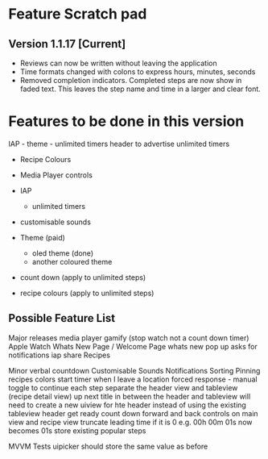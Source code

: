 #  Feature Scratch pad

## Version 1.1.17 [Current]
- Reviews can now be written without leaving the application
- Time formats changed with colons to express hours, minutes, seconds
- Removed completion indicators. Completed steps are now show in faded text. This leaves the step name and time in a larger and clear font. 


# Features to be done in this version
IAP
    - theme
    - unlimited timers
header to advertise unlimited timers
- Recipe Colours
- Media Player controls

- IAP
    - unlimited timers
- customisable sounds
- Theme (paid)
    - oled theme (done)
    - another coloured theme
- count down (apply to unlimited steps)
- recipe colours (apply to unlimited steps)

## Possible Feature List
Major releases
    media player
    gamify (stop watch not a count down timer)
    Apple Watch
    Whats New Page / Welcome Page
        whats new pop up asks for notifications
    iap
    share Recipes

Minor
    verbal countdown
    Customisable Sounds
    Notifications
    Sorting
    Pinning
    recipes colors
    start timer when I leave a location
    forced response - manual toggle to continue each step
    separate the header view and tableview (recipe detail view)
        up next title in between the header and tableview will need to create a new uiview for hte header instead of using the existing tableview header
    get ready count down
    forward and back controls on main view and recipe view
    truncate leading time if it is 0 e.g. 00h 00m 01s now becomes 01s 
    store existing popular steps


MVVM
Tests
uipicker should store the same value as before
